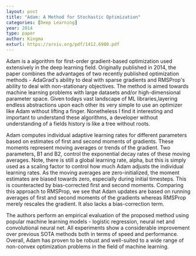 ```yaml
---
layout: post
title: "Adam: A Method for Stochastic Optimization"
categories: [Deep Learning]
year: 2014
type: paper
author: Kingma
exturl: https://arxiv.org/pdf/1412.6980.pdf
---
```

Adam is a algorithm for first-order gradient-based optimization used extensively in the deep learning field. Originally published in 2014, the paper combines the advantages of two recently published optimization methods - AdaGrad's ability to deal with sparse gradients and RMSProp's ability to deal with non-stationary objectives. The method is aimed towards machine learning problems with large datasets and/or high-dimensional parameter space. Given todays vast landscape of ML libraries,layering endless abstractions upon each other its very simple to use an optimizer like Adam without lifting a finger. Nonetheless I find it interesting and important to understand these algorithms, a developer without understanding of a fields history is like a tree without roots. 

Adam computes individual adaptive learning rates for different parameters based on estimates of first and second moments of gradients. These moments represent moving averages or trends of the gradient. Two parameters, B1 and B2, control the exponential decay rates of these moving averages. Note, there is still a global learning rate, alpha, but this is simply used as a scaling factor to control how much Adam adjusts the individual learning rates. As the moving averages are zero-initialized, the moment estimates are biased towards zero, especially during initial timesteps. This is counteracted by bias-corrected first and second moments. Comparing this approach to RMSProp, we see that Adam updates are based on running averages of first and second moments of the gradients whereas RMSProp merely rescales the gradient. It also lacks a bias-correction term.

The authors perform an empirical evaluation of the proposed method using popular machine learning models - logistic regression, neural net and convolutional neural net. All experiments show a considerable improvement over previous SOTA methods both in terms of speed and performance. Overall, Adam has proven to be robust and well-suited to a wide range of non-convex optimization problems in the field of machine learning.


